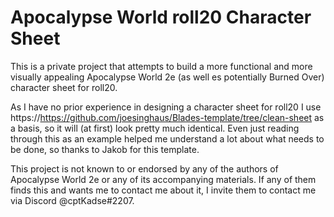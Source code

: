 # Apocalypse World roll20 Character Sheet

This is a private project that attempts to build a more functional and more visually appealing Apocalypse World 2e (as well es potentially Burned Over) character sheet for roll20.

As I have no prior experience in designing a character sheet for roll20 I use https://https://github.com/joesinghaus/Blades-template/tree/clean-sheet as a basis, so it will (at first) look pretty much identical. Even just reading through this as an example helped me understand a lot about what needs to be done, so thanks to Jakob for this template.

This project is not known to or endorsed by any of the authors of Apocalypse World 2e or any of its accompanying materials.
If any of them finds this and wants me to contact me about it, I invite them to contact me via Discord @cptKadse#2207.